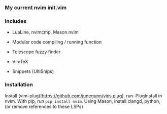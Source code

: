 ### My current nvim init.vim

### Includes
- LuaLine, nvimcmp, Mason.nvim


- Modular code compiling / running function


- Telescope fuzzy finder


- VimTeX


- Snippets (UltiSnips)

### Installation


Install (vim-plug)[https://github.com/junegunn/vim-plug], run :PlugInstall in nvim. With pip, run
`pip install nvim`. Using Mason, install clangd, python, (or remove references to these LSPs)
